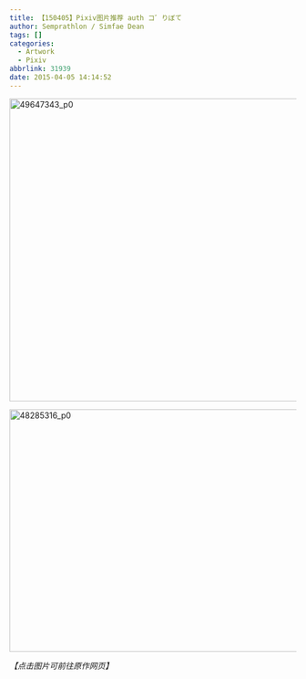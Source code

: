 ```yaml
---
title: 【150405】Pixiv图片推荐 auth コ゛りぼて
author: Semprathlon / Simfae Dean
tags: []
categories:
  - Artwork
  - Pixiv
abbrlink: 31939
date: 2015-04-05 14:14:52
---
```

<a href="http://www.pixiv.net/member_illust.php?mode=medium&amp;illust_id=49647343"><img src="__ASSETS_HOST_NAME__/2015/04/49647343_p0-1024x870.png" alt="49647343_p0" width="625" height="531" class="alignnone size-large wp-image-240" /></a>

<a href="http://www.pixiv.net/member_illust.php?mode=medium&amp;illust_id=48285316"><img src="__ASSETS_HOST_NAME__/2015/04/48285316_p0-1024x696.png" alt="48285316_p0" width="625" height="425" class="alignnone size-large wp-image-241" /></a>

<em>【点击图片可前往原作网页】</em>
